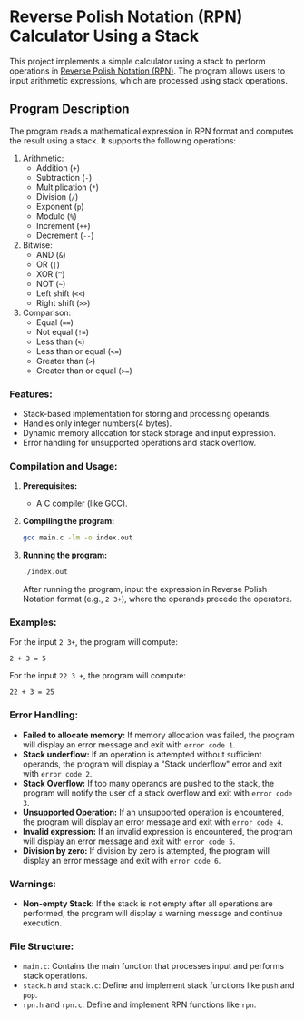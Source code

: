 # Reverse Polish Notation (RPN) Calculator Using a Stack

This project implements a simple calculator using a stack to perform operations in [Reverse Polish Notation (RPN)](https://en.wikipedia.org/wiki/Reverse_Polish_notation). The program allows users to input arithmetic expressions, which are processed using stack operations.

## Program Description

The program reads a mathematical expression in RPN format and computes the result using a stack. It supports the following operations:
1. Arithmetic:
   - Addition (`+`)
   - Subtraction (`-`)
   - Multiplication (`*`)
   - Division (`/`)
   - Exponent (`p`)
   - Modulo (`%`)
   - Increment (`++`)
   - Decrement (`--`)
2. Bitwise:
   - AND (`&`)
   - OR (`|`)
   - XOR (`^`)
   - NOT (`~`)
   - Left shift (`<<`)
   - Right shift (`>>`)
3. Comparison:
   - Equal (`==`)
   - Not equal (`!=`)
   - Less than (`<`)
   - Less than or equal (`<=`)
   - Greater than (`>`)
   - Greater than or equal (`>=`)

### Features:
- Stack-based implementation for storing and processing operands.
- Handles only integer numbers(4 bytes).
- Dynamic memory allocation for stack storage and input expression.
- Error handling for unsupported operations and stack overflow.

### Compilation and Usage:
1. **Prerequisites:**
   - A C compiler (like GCC).
   
2. **Compiling the program:**
   ```bash
   gcc main.c -lm -o index.out
   ```

3. **Running the program:**
   ```bash
   ./index.out
   ```
   After running the program, input the expression in Reverse Polish Notation format (e.g., `2 3+`), where the operands precede the operators.

### Examples:
For the input `2 3+`, the program will compute:
```
2 + 3 = 5
```

For the input `22 3 +`, the program will compute:
```
22 + 3 = 25
```

### Error Handling:
- **Failed to allocate memory:** If memory allocation was failed, the program will display an error message and exit with `error code 1`.
- **Stack underflow:** If an operation is attempted without sufficient operands, the program will display a "Stack underflow" error and exit with `error code 2`.
- **Stack Overflow:** If too many operands are pushed to the stack, the program will notify the user of a stack overflow and exit with `error code 3`.
- **Unsupported Operation:** If an unsupported operation is encountered, the program will display an error message and exit with `error code 4`.
- **Invalid expression:** If an invalid expression is encountered, the program will display an error message and exit with `error code 5`.
- **Division by zero:** If division by zero is attempted, the program will display an error message and exit with `error code 6`.

### Warnings:
- **Non-empty Stack:** If the stack is not empty after all operations are performed, the program will display a warning message and continue execution.

### File Structure:
- `main.c`: Contains the main function that processes input and performs stack operations.
- `stack.h` and `stack.c`: Define and implement stack functions like `push` and `pop`.
- `rpn.h` and `rpn.c`: Define and implement RPN functions like `rpn`.